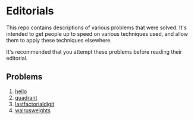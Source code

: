# Editorials

This repo contains descriptions of various problems that were solved. It's intended to get people up to speed on various techniques used, and allow them to apply these techniques elsewhere.

It's recommended that you attempt these problems before reading their editorial.

## Problems

1. [hello](./hello.md)
2. [quadrant](./quadrant.md)
3. [lastfactorialdigit](./lastfactorialdigit.md)
4. [walrusweights](./walrusweights.md)
